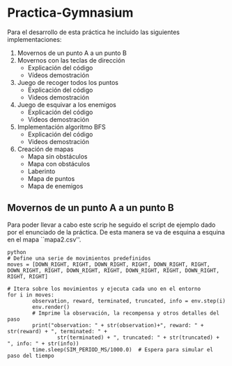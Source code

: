 # Practica-Gymnasium

Para el desarrollo de esta práctica he incluido las siguientes implementaciones:

1. Movernos de un punto A a un punto B
2. Movernos con las teclas de dirección
   - Explicación del código
    - Vídeos demostración
3. Juego de recoger todos los puntos
   - Explicación del código
    - Videos demostración
4. Juego de esquivar a los enemigos
   - Explicación del código
    - Videos demostración
5. Implementación algoritmo BFS
   - Explicación del código
    - Videos demostración
6. Creación de mapas
   - Mapa sin obstáculos
    - Mapa con obstáculos
    - Laberinto
    - Mapa de puntos
    - Mapa de enemigos

## Movernos de un punto A a un punto B
Para poder llevar a cabo este scrip he seguido el script de ejemplo dado por el enunciado de la práctica. De esta manera se va de esquina a esquina en el mapa ``mapa2.csv''.

```
python
# Define una serie de movimientos predefinidos
moves = [DOWN_RIGHT, RIGHT, DOWN_RIGHT, RIGHT, DOWN_RIGHT, RIGHT, DOWN_RIGHT, RIGHT, DOWN_RIGHT, RIGHT, DOWN_RIGHT, RIGHT, DOWN_RIGHT, RIGHT, RIGHT]

# Itera sobre los movimientos y ejecuta cada uno en el entorno
for i in moves:
        observation, reward, terminated, truncated, info = env.step(i)
        env.render()
        # Imprime la observación, la recompensa y otros detalles del paso
        print("observation: " + str(observation)+", reward: " + str(reward) + ", terminated: " +
                str(terminated) + ", truncated: " + str(truncated) + ", info: " + str(info))
        time.sleep(SIM_PERIOD_MS/1000.0)  # Espera para simular el paso del tiempo

```

